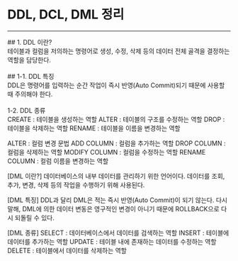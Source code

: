 # DDL, DCL, DML 정리
<hr>
## 1. DDL 이란?<br>
테이블과 컬럼을 저의하는 명령어로 생성, 수정, 삭제 등의 데이터 전체 골격을 결정하는 역할을 담당한다.<br>
<br>
## 1-1. DDL 특징<br>
DDL은 명령어를 입력하는 순간 작업이 즉시 반영(Auto Commit)되기 때문에 사용할 때 주의해야 한다.<br>
<br>
1-2. DDL 종류<br>
CREATE : 테이블을 생성하는 역할
ALTER	: 테이블의 구조를 수정하는 역할
DROP : 테이블을 삭제하는 역할
RENAME : 테이블을 이름을 변경하는 역할

ALTER : 컬럼 변경 문법
ADD COLUMN : 컬럼을 추가하는 역할
DROP COLUMN	: 컬럼을 삭제하는 역할
MODIFY COLUMN	: 컬럼을 수정하는 역할
RENAME COLUMN	: 컬럼 이름을 변경하는 역할

[DML 이란?]
데이터베이스의 내부 데이터를 관리하기 위한 언어이다. 데이터를 조회, 추가, 변경, 삭제 등의 작업을 수행하기 위해 사용된다.

[DML 특징]
DDL과 달리 DML은 적는 즉시 반영(Auto Commit)이 되기 않는다. 다시 말해, DML에 의한 데이터 변동은 영구적인 변경이 아니기 때문에 ROLLBACK으로 다시 되돌릴 수 있다.

[DML 종류]
SELECT : 데이터베이스에서 데이터를 검색하는 역할
INSERT : 테이블에 데이터를 추가하는 역할
UPDATE : 테이블 내에 존재하는 데이터를 수정하는 역할
DELETE : 테이블에서 데이터를 삭제하는 역할
